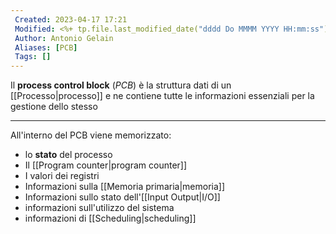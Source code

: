 ```yaml
---
 Created: 2023-04-17 17:21
 Modified: <%+ tp.file.last_modified_date("dddd Do MMMM YYYY HH:mm:ss") %>
 Author: Antonio Gelain
 Aliases: [PCB]
 Tags: []
---
```


Il **process control block** (*PCB*) è la struttura dati di un [[Processo|processo]] e ne contiene tutte le informazioni essenziali per la gestione dello stesso

---

All'interno del PCB viene memorizzato:
- lo **stato** del processo
- Il [[Program counter|program counter]]
- I valori dei registri
- Informazioni sulla [[Memoria primaria|memoria]]
- Informazioni sullo stato dell'[[Input Output|I/O]]
- informazioni sull'utilizzo del sistema
- informazioni di [[Scheduling|scheduling]]
